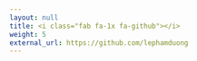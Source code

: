 ```yaml
---
layout: null
title: <i class="fab fa-1x fa-github"></i>
weight: 5
external_url: https://github.com/lephamduong
---
```

